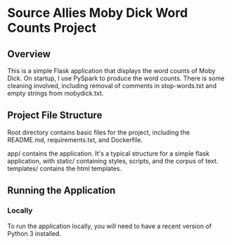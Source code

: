 # Source Allies Moby Dick Word Counts Project
## Overview
This is a simple Flask application that displays the word counts of Moby Dick.
On startup, I use PySpark to produce the word counts. There is some cleaning involved, including removal of comments in stop-words.txt and empty strings from mobydick.txt.

## Project File Structure
Root directory contains basic files for the project, including the README.md, requirements.txt, and Dockerfile.

app/ contains the application.
It's a typical structure for a simple flask application, with static/ containing styles, scripts, and the corpus of text.
templates/ contains the html templates.

## Running the Application
### Locally
To run the application locally, you will need to have a recent version of Python 3 installed.